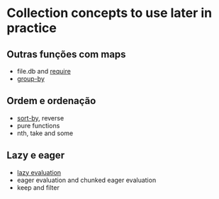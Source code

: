 # Collection concepts to use later in practice

## Outras funções com maps

- file.db and [require](https://clojuredocs.org/clojure.core/require)
- [group-by](https://clojuredocs.org/clojure.core/group-by)

## Ordem e ordenação

- [sort-by](https://clojuredocs.org/clojure.core/sort-by), reverse
- pure functions
- nth, take and some

## Lazy e eager

- [lazy evaluation](https://clojuredocs.org/concepts/lazyness)
- eager evaluation and chunked eager evaluation
- keep and filter
